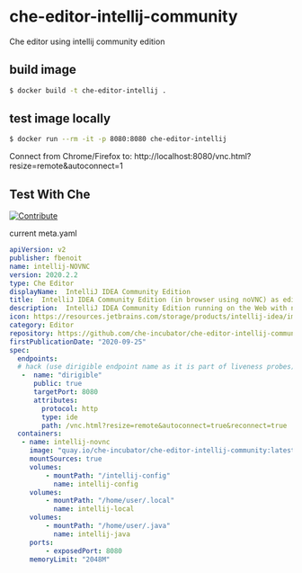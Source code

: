 # che-editor-intellij-community

Che editor using intellij community edition


## build image
```bash
$ docker build -t che-editor-intellij .
```

## test image locally
```bash
$ docker run --rm -it -p 8080:8080 che-editor-intellij
```
Connect from Chrome/Firefox to:
http://localhost:8080/vnc.html?resize=remote&autoconnect=1

## Test With Che
[![Contribute](https://www.eclipse.org/che/contribute.svg)](http://che.openshift.io/f?url=https://raw.githubusercontent.com/che-incubator/che-editor-intellij-community/devfiles/master/workspace.yaml)

current meta.yaml
```yaml
apiVersion: v2
publisher: fbenoit
name: intellij-NOVNC
version: 2020.2.2
type: Che Editor
displayName:  IntelliJ IDEA Community Edition
title:  IntelliJ IDEA Community Edition (in browser using noVNC) as editor for Eclipse Che
description:  IntelliJ IDEA Community Edition running on the Web with noVNC
icon: https://resources.jetbrains.com/storage/products/intellij-idea/img/meta/intellij-idea_logo_300x300.png
category: Editor
repository: https://github.com/che-incubator/che-editor-intellij-community
firstPublicationDate: "2020-09-25"
spec:
  endpoints:
  # hack (use dirigible endpoint name as it is part of liveness probes)
   -  name: "dirigible"
      public: true
      targetPort: 8080
      attributes:
        protocol: http
        type: ide
        path: /vnc.html?resize=remote&autoconnect=true&reconnect=true
  containers:
   - name: intellij-novnc
     image: "quay.io/che-incubator/che-editor-intellij-community:latest"
     mountSources: true
     volumes:
         - mountPath: "/intellij-config"
           name: intellij-config     
     volumes:
         - mountPath: "/home/user/.local"
           name: intellij-local
     volumes:
         - mountPath: "/home/user/.java"
           name: intellij-java
     ports:
         - exposedPort: 8080
     memoryLimit: "2048M"
     
```     
